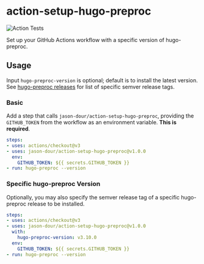 # action-setup-hugo-preproc

![Action Tests](https://github.com/jason-dour/action-setup-hugo-preproc/actions/workflows/test.yml/badge.svg)

Set up your GitHub Actions workflow with a specific version of hugo-preproc.

## Usage

Input `hugo-preproc-version` is optional; default is to install the latest version. See [hugo-preproc releases](https://github.com/jason-dour/hugo-preproc/releases) for list of specific semver release tags.

### Basic

Add a step that calls `jason-dour/action-setup-hugo-preproc`, providing the `GITHUB_TOKEN` from the workflow as an environment variable.  **This is required**.

```yaml
steps:
- uses: actions/checkout@v3
- uses: jason-dour/action-setup-hugo-preproc@v1.0.0
  env:
    GITHUB_TOKEN: ${{ secrets.GITHUB_TOKEN }}
- run: hugo-preproc --version
```

### Specific hugo-preproc Version

Optionally, you may also specify the semver release tag of a specific hugo-preproc release to be installed.

```yaml
steps:
- uses: actions/checkout@v3
- uses: jason-dour/action-setup-hugo-preproc@v1.0.0
  with:
    hugo-preproc-version: v3.10.0
  env:
    GITHUB_TOKEN: ${{ secrets.GITHUB_TOKEN }}
- run: hugo-preproc --version
```
